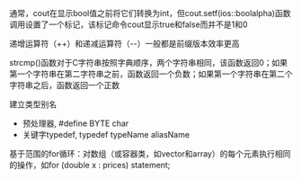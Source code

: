 通常，cout在显示bool值之前将它们转换为int，但cout.setf(ios::boolalpha)函数调用设置了一个标记，该标记命令cout显示true和false而并不是1和0

递增运算符（++）和递减运算符（--）一般都是前缀版本效率更高

strcmp()函数对于C字符串按照字典顺序，两个字符串相同，该函数返回0；如果第一个字符串在第二字符串之前，函数返回一个负数；如果第一个字符串在第二个字符串之后，函数返回一个正数

建立类型别名

- 预处理器, #define BYTE char
- 关键字typedef, typedef typeName aliasName

基于范围的for循环：对数组（或容器类，如vector和array）的每个元素执行相同的操作，如for (double x : prices) statement;
